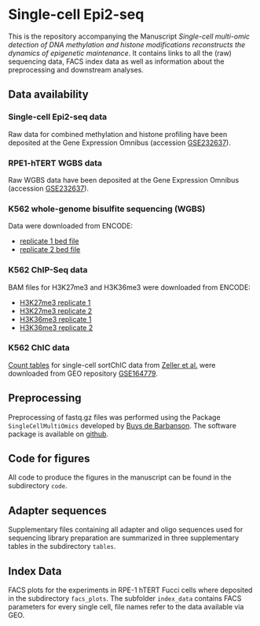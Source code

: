 # Single-cell Epi2-seq

This is the repository accompanying the Manuscript _Single-cell multi-omic detection of DNA methylation and histone modifications reconstructs the dynamics of epigenetic maintenance_. 
It contains links to all the (raw) sequencing data, FACS index data as well as information about the preprocessing and downstream analyses. 

## Data availability

### Single-cell Epi2-seq data
Raw data for combined methylation and histone profiling have been deposited at the Gene Expression Omnibus (accession [GSE232637](https://www.ncbi.nlm.nih.gov/geo/query/acc.cgi?acc=GSE232637)). 

### RPE1-hTERT WGBS data
Raw WGBS data have been deposited at the Gene Expression Omnibus (accession [GSE232637](https://www.ncbi.nlm.nih.gov/geo/query/acc.cgi?acc=GSE232637)).  

### K562 whole-genome bisulfite sequencing (WGBS)
Data were downloaded from ENCODE:
* [replicate 1 bed file](https://www.encodeproject.org/files/ENCFF867JRG/@@download/ENCFF867JRG.bed.gz)
* [replicate 2 bed file](https://www.encodeproject.org/files/ENCFF721JMB/@@download/ENCFF721JMB.bed.gz)

### K562 ChIP-Seq data
BAM files for H3K27me3 and H3K36me3 were downloaded from ENCODE:
* [H3K27me3 replicate 1](https://www.encodeproject.org/files/ENCFF190OWE/@@download/ENCFF190OWE.bam)
* [H3K27me3 replicate 2](https://www.encodeproject.org/files/ENCFF692KQZ/@@download/ENCFF692KQZ.bam)
* [H3K36me3 replicate 1](https://www.encodeproject.org/files/ENCFF639PLN/@@download/ENCFF639PLN.bam)
* [H3K36me3 replicate 2](https://www.encodeproject.org/files/ENCFF673KBG/@@download/ENCFF673KBG.bam)

### K562 ChIC data
[Count tables](https://www.ncbi.nlm.nih.gov/geo/download/?acc=GSE164779&format=file&file=GSE164779%5Fmetadata%5FK562%5Fk9me3%2Etxt%2Egz) for single-cell sortChIC data from [Zeller et al.](https://www.nature.com/articles/s41588-022-01260-3) were downloaded from GEO repository [GSE164779](https://www.ncbi.nlm.nih.gov/geo/query/acc.cgi?acc=GSE164779).

## Preprocessing 
Preprocessing of fastq.gz files was performed using the Package `SingleCellMultiOmics` developed by [Buys de Barbanson](https://github.com/BuysDB). The software package is available on [github](https://github.com/BuysDB/SingleCellMultiOmics).

## Code for figures
All code to produce the figures in the manuscript can be found in the subdirectory `code`.

## Adapter sequences 
Supplementary files containing all adapter and oligo sequences used for sequencing library preparation are summarized in three supplementary tables in the subdirectory `tables`.

## Index Data
FACS plots for the experiments in RPE-1 hTERT Fucci cells where deposited in the subdirectory `facs_plots`. The subfolder `index_data` contains FACS parameters for every single cell, file names refer to the data available via GEO.
